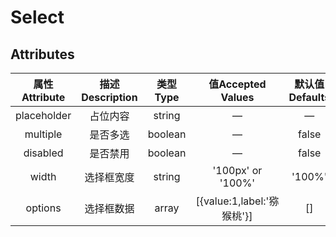 # Select

## Attributes

| **属性Attribute** | **描述Description** | **类型Type** |     **值Accepted Values**      | **默认值**Defaults |
| :-----------: | :-----------------: | :------: | :------------------------: | :------------: |
|  placeholder  |      占位内容       |  string  |             —              |       —        |
|   multiple    |      是否多选       | boolean  |             —              |     false      |
|   disabled    |      是否禁用       | boolean  |             —              |     false      |
|     width     |     选择框宽度      |  string  |     '100px' or '100%'      |     '100%'     |
|    options    |     选择框数据      |  array   | [{value:1,label:'猕猴桃'}] |       []       |


